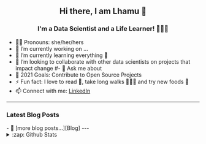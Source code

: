 <h2 align="center">Hi there, I am Lhamu 👋</h2>
<h3 align="center">I'm a Data Scientist and a Life Learner! 🤔🔎📖</h3>

<!--
**Yeshi341/Yeshi341** is a ✨ _special_ ✨ repository because its `README.md` (this file) appears on your GitHub profile.
Here are some ideas to get you started:
-->
- 👩🏻 Pronouns: she/her/hers
- 🔭 I’m currently working on ...
- 🌱 I’m currently learning everything 🤣 
- 👯 I’m looking to collaborate with other data scientists on projects that impact change
#- 💬 Ask me about 
- 🥅 2021 Goals: Contribute to Open Source Projects 
- ⚡ Fun fact: I love to read 📘, take long walks 🚶🏻‍♀️ and try new foods 🤤
- 📫 Connect with me: [LinkedIn]
---

<h3>Latest Blog Posts</h3>
<!--BLOG-POST-LIST:START -->
- <!-- BLOG-POST-LIST:END -->
🔷 [more blog posts...][Blog]
---

<details>
  <summary>:zap: Github Stats</summary>
  
  <img align="left" alt="Lhamu's GitHub stats" src="https://github-readme-stats.vercel.app/api?username=Yeshi341&show_icons=true$hide_border=true" />

</details>
  

[LinkedIn]: https://www.linkedin.com/in/lhamutsering/
[Blog]: https://lhamu.medium.com/
